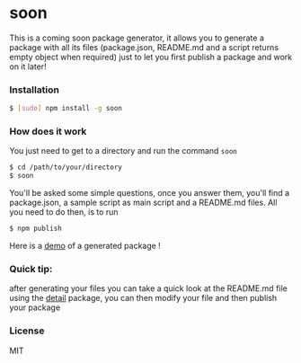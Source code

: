 # soon
This is a coming soon package generator, it allows you to generate a package with all its files (package.json, README.md and a script returns empty object when required) just to let you first publish a package and work on it later!

### Installation
```bash
$ [sudo] npm install -g soon
```
### How does it work

You just need to get to a directory and run the command `soon`

```bash
$ cd /path/to/your/directory
$ soon
```

You'll be asked some simple questions, once you answer them, you'll find a package.json, a sample script as main script and a README.md files. All you need to do then, is to run 

```bash
$ npm publish
```

Here is a [demo](https://www.npmjs.com/package/soon-example) of a generated package !


### Quick tip:

after generating your files you can take a quick look at the README.md file using the [detail](https://www.npmjs.com/package/detail) package, you can then modify your file and then publish your package

### License
MIT
